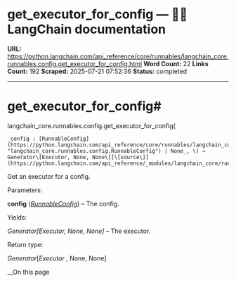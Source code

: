 # get_executor_for_config — 🦜🔗 LangChain  documentation

**URL:** https://python.langchain.com/api_reference/core/runnables/langchain_core.runnables.config.get_executor_for_config.html
**Word Count:** 22
**Links Count:** 192
**Scraped:** 2025-07-21 07:52:36
**Status:** completed

---

# get\_executor\_for\_config\#

langchain\_core.runnables.config.get\_executor\_for\_config\(

    _config : [RunnableConfig](https://python.langchain.com/api_reference/core/runnables/langchain_core.runnables.config.RunnableConfig.html#langchain_core.runnables.config.RunnableConfig "langchain_core.runnables.config.RunnableConfig") | None_, \) → Generator\[Executor, None, None\][\[source\]](https://python.langchain.com/api_reference/_modules/langchain_core/runnables/config.html#get_executor_for_config)\#     

Get an executor for a config.

Parameters:     

**config** \([_RunnableConfig_](https://python.langchain.com/api_reference/core/runnables/langchain_core.runnables.config.RunnableConfig.html#langchain_core.runnables.config.RunnableConfig "langchain_core.runnables.config.RunnableConfig")\) – The config.

Yields:     

_Generator\[Executor, None, None\]_ – The executor.

Return type:     

_Generator_\[_Executor_ , None, None\]

__On this page